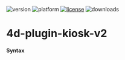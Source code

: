 ![version](https://img.shields.io/badge/version-18%2B-EB8E5F)
![platform](https://img.shields.io/static/v1?label=platform&message=mac-intel%20|%20mac-arm%20|%20win-64&color=blue)
[![license](https://img.shields.io/github/license/miyako/4d-plugin-kiosk-v2)](LICENSE)
![downloads](https://img.shields.io/github/downloads/miyako/4d-plugin-kiosk-v2/total)

# 4d-plugin-kiosk-v2

#### Syntax

```4d

```
